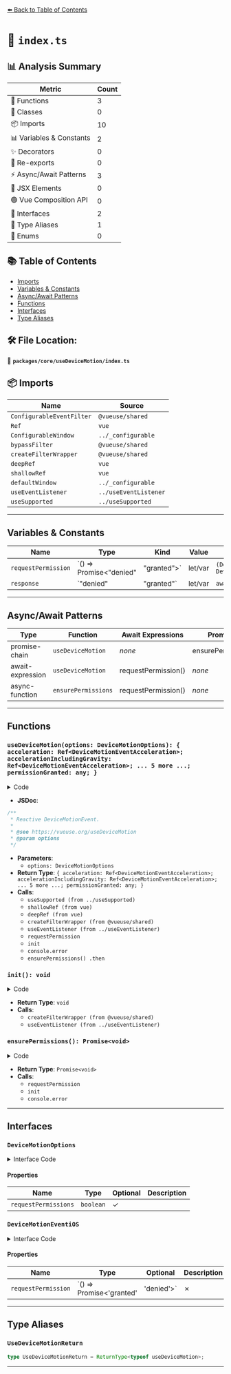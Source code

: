[⬅️ Back to Table of Contents](../../../index.md)

# 📄 `index.ts`

## 📊 Analysis Summary

| Metric | Count |
|--------|-------|
| 🔧 Functions | 3 |
| 🧱 Classes | 0 |
| 📦 Imports | 10 |
| 📊 Variables & Constants | 2 |
| ✨ Decorators | 0 |
| 🔄 Re-exports | 0 |
| ⚡ Async/Await Patterns | 3 |
| 💠 JSX Elements | 0 |
| 🟢 Vue Composition API | 0 |
| 📐 Interfaces | 2 |
| 📑 Type Aliases | 1 |
| 🎯 Enums | 0 |

## 📚 Table of Contents

- [Imports](#imports)
- [Variables & Constants](#variables-constants)
- [Async/Await Patterns](#asyncawait-patterns)
- [Functions](#functions)
- [Interfaces](#interfaces)
- [Type Aliases](#type-aliases)

## 🛠️ File Location:
📂 **`packages/core/useDeviceMotion/index.ts`**

## 📦 Imports

| Name | Source |
|------|--------|
| `ConfigurableEventFilter` | `@vueuse/shared` |
| `Ref` | `vue` |
| `ConfigurableWindow` | `../_configurable` |
| `bypassFilter` | `@vueuse/shared` |
| `createFilterWrapper` | `@vueuse/shared` |
| `deepRef` | `vue` |
| `shallowRef` | `vue` |
| `defaultWindow` | `../_configurable` |
| `useEventListener` | `../useEventListener` |
| `useSupported` | `../useSupported` |


---

## Variables & Constants

| Name | Type | Kind | Value | Exported |
|------|------|------|-------|----------|
| `requestPermission` | `() => Promise<"denied" | "granted">` | let/var | `(DeviceMotionEvent as unknown as DeviceMotionEventiOS).requestPermission` | ✗ |
| `response` | `"denied" | "granted"` | let/var | `await requestPermission()` | ✗ |


---

## Async/Await Patterns

| Type | Function | Await Expressions | Promise Chains |
|------|----------|-------------------|----------------|
| promise-chain | `useDeviceMotion` | *none* | ensurePermissions().then |
| await-expression | `useDeviceMotion` | requestPermission() | *none* |
| async-function | `ensurePermissions` | requestPermission() | *none* |


---

## Functions

### `useDeviceMotion(options: DeviceMotionOptions): { acceleration: Ref<DeviceMotionEventAcceleration>; accelerationIncludingGravity: Ref<DeviceMotionEventAcceleration>; ... 5 more ...; permissionGranted: any; }`

<details><summary>Code</summary>

```ts
export function useDeviceMotion(options: DeviceMotionOptions = {}) {
  const {
    window = defaultWindow,
    requestPermissions = false,
    eventFilter = bypassFilter,
  } = options

  const isSupported = useSupported(() => typeof DeviceMotionEvent !== 'undefined')
  const requirePermissions = useSupported(() => isSupported.value && 'requestPermission' in DeviceMotionEvent && typeof DeviceMotionEvent.requestPermission === 'function')
  const permissionGranted = shallowRef(false)
  const acceleration: Ref<DeviceMotionEvent['acceleration']> = deepRef({ x: null, y: null, z: null })
  const rotationRate: Ref<DeviceMotionEvent['rotationRate']> = deepRef({ alpha: null, beta: null, gamma: null })
  const interval = shallowRef(0)
  const accelerationIncludingGravity: Ref<DeviceMotionEvent['accelerationIncludingGravity']> = deepRef({
    x: null,
    y: null,
    z: null,
  })

  function init() {
    if (window) {
      const onDeviceMotion = createFilterWrapper(
        eventFilter,
        (event: DeviceMotionEvent) => {
          acceleration.value = {
            x: event.acceleration?.x || null,
            y: event.acceleration?.y || null,
            z: event.acceleration?.z || null,
          }
          accelerationIncludingGravity.value = {
            x: event.accelerationIncludingGravity?.x || null,
            y: event.accelerationIncludingGravity?.y || null,
            z: event.accelerationIncludingGravity?.z || null,
          }
          rotationRate.value = {
            alpha: event.rotationRate?.alpha || null,
            beta: event.rotationRate?.beta || null,
            gamma: event.rotationRate?.gamma || null,
          }
          interval.value = event.interval
        },
      )

      useEventListener(window, 'devicemotion', onDeviceMotion, { passive: true })
    }
  }

  const ensurePermissions = async () => {
    if (!requirePermissions.value)
      permissionGranted.value = true

    if (permissionGranted.value)
      return
    if (requirePermissions.value) {
      const requestPermission = (DeviceMotionEvent as unknown as DeviceMotionEventiOS).requestPermission
      try {
        const response = await requestPermission()
        if (response === 'granted') {
          permissionGranted.value = true
          init()
        }
      }
      catch (error) {
        console.error(error)
      }
    }
  }

  if (isSupported.value) {
    if (requestPermissions && requirePermissions.value) {
      ensurePermissions()
        .then(() => init())
    }
    else {
      init()
    }
  }

  return {
    acceleration,
    accelerationIncludingGravity,
    rotationRate,
    interval,
    isSupported,
    requirePermissions,
    ensurePermissions,
    permissionGranted,
  }
}
```
</details>

- **JSDoc**:
```ts
/**
 * Reactive DeviceMotionEvent.
 *
 * @see https://vueuse.org/useDeviceMotion
 * @param options
 */
```

- **Parameters**:
  - `options: DeviceMotionOptions`
- **Return Type**: `{ acceleration: Ref<DeviceMotionEventAcceleration>; accelerationIncludingGravity: Ref<DeviceMotionEventAcceleration>; ... 5 more ...; permissionGranted: any; }`
- **Calls**:
  - `useSupported (from ../useSupported)`
  - `shallowRef (from vue)`
  - `deepRef (from vue)`
  - `createFilterWrapper (from @vueuse/shared)`
  - `useEventListener (from ../useEventListener)`
  - `requestPermission`
  - `init`
  - `console.error`
  - `ensurePermissions()
        .then`
### `init(): void`

<details><summary>Code</summary>

```ts
function init() {
    if (window) {
      const onDeviceMotion = createFilterWrapper(
        eventFilter,
        (event: DeviceMotionEvent) => {
          acceleration.value = {
            x: event.acceleration?.x || null,
            y: event.acceleration?.y || null,
            z: event.acceleration?.z || null,
          }
          accelerationIncludingGravity.value = {
            x: event.accelerationIncludingGravity?.x || null,
            y: event.accelerationIncludingGravity?.y || null,
            z: event.accelerationIncludingGravity?.z || null,
          }
          rotationRate.value = {
            alpha: event.rotationRate?.alpha || null,
            beta: event.rotationRate?.beta || null,
            gamma: event.rotationRate?.gamma || null,
          }
          interval.value = event.interval
        },
      )

      useEventListener(window, 'devicemotion', onDeviceMotion, { passive: true })
    }
  }
```
</details>

- **Return Type**: `void`
- **Calls**:
  - `createFilterWrapper (from @vueuse/shared)`
  - `useEventListener (from ../useEventListener)`
### `ensurePermissions(): Promise<void>`

<details><summary>Code</summary>

```ts
async () => {
    if (!requirePermissions.value)
      permissionGranted.value = true

    if (permissionGranted.value)
      return
    if (requirePermissions.value) {
      const requestPermission = (DeviceMotionEvent as unknown as DeviceMotionEventiOS).requestPermission
      try {
        const response = await requestPermission()
        if (response === 'granted') {
          permissionGranted.value = true
          init()
        }
      }
      catch (error) {
        console.error(error)
      }
    }
  }
```
</details>

- **Return Type**: `Promise<void>`
- **Calls**:
  - `requestPermission`
  - `init`
  - `console.error`

---

## Interfaces

### `DeviceMotionOptions`

<details><summary>Interface Code</summary>

```ts
export interface DeviceMotionOptions extends ConfigurableWindow, ConfigurableEventFilter {
  /**
   * Request for permissions immediately if it's not granted,
   * otherwise label and deviceIds could be empty
   *
   * @default false
   */
  requestPermissions?: boolean
}
```
</details>

#### Properties

| Name | Type | Optional | Description |
|------|------|----------|-------------|
| `requestPermissions` | `boolean` | ✓ |  |

### `DeviceMotionEventiOS`

<details><summary>Interface Code</summary>

```ts
interface DeviceMotionEventiOS extends DeviceMotionOptions {
  requestPermission: () => Promise<'granted' | 'denied'>
}
```
</details>

#### Properties

| Name | Type | Optional | Description |
|------|------|----------|-------------|
| `requestPermission` | `() => Promise<'granted' | 'denied'>` | ✗ |  |


---

## Type Aliases

### `UseDeviceMotionReturn`

```ts
type UseDeviceMotionReturn = ReturnType<typeof useDeviceMotion>;
```


---
